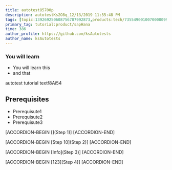 ```yaml
---
title: autotest85700p
description: autotestKs2O8q_12/13/2019 11:55:48 PM
tags: [topic:139269250608756787992873,products:tech/73554900100700000996,tutorial:experience/advanced]
primary_tag: tutorial:product/sapHana
time: 386
author_profile: https://github.com/ksAutotests
author_name: ksAutotests
---
```

### You will learn
- You will learn this
- and that

autotest tutorial textf8Ai54

## Prerequisites
- Prerequisute1
- Prerequisute2
- Prerequisute3

[ACCORDION-BEGIN [](Step 1)]
[ACCORDION-END]

[ACCORDION-BEGIN [Step 10](Step 2)]
[ACCORDION-END]

[ACCORDION-BEGIN [Info](Step 3)]
[ACCORDION-END]

[ACCORDION-BEGIN [123](Step 4)]
[ACCORDION-END]


